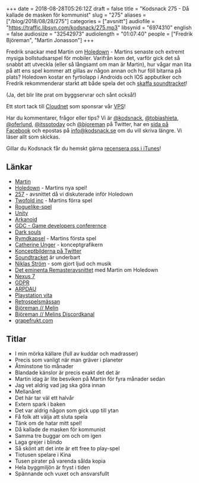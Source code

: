 +++
date = 2018-08-28T05:26:12Z
draft = false
title = "Kodsnack 275 - Då kallade de masken för kommunist"
slug = "275"
aliases = ["/blog/2018/08/28/275"]
categories = ["avsnitt"]
audiofile = "https://traffic.libsyn.com/kodsnack/275.mp3"
libsynid = "6974310"
english = false
audiosize = "32542973"
audiolength = "01:07:40"
people = ["Fredrik Björeman", "Martin Jonasson"]
+++

Fredrik snackar med Martin om [Holedown](https://holedown.com/) - Martins senaste och extremt mysiga bollstudsarspel för mobiler. Varifrån kom det, varför gick det så snabbt att utveckla (eller så långsamt om man är Martin), hur vågar man lita på att ens spel kommer att gillas av någon annan och hur föll bitarna på plats? Holedown kostar en fyrtiolapp i Androids och IOS appbutiker och Fredrik rekommenderar starkt att både spela det och [skaffa soundtracket](https://salkinitzor.bandcamp.com/album/holedown)!

(Ja, det blir lite prat om byggservrar och sånt också!)

Ett stort tack till [Cloudnet](http://www.cloudnet.se) som sponsrar vår [VPS](http://en.wikipedia.org/wiki/Virtual_private_server)!

Har du kommentarer, frågor eller tips? Vi är [@kodsnack](https://www.twitter.com/kodsnack), [@tobiashieta](https://www.twitter.com/tobiashieta), [@oferlund](https://www.twitter.com/oferlund), [@itssotoday](https://twitter.com/itssotoday) och [@bjoreman](https://www.twitter.com/bjoreman) på Twitter, har en [sida på Facebook](https://www.facebook.com/kodsnack) och epostas på [info@kodsnack.se](mailto:info@kodsnack.se) om du vill skriva längre. Vi läser allt som skickas.

Gillar du Kodsnack får du hemskt gärna [recensera oss i iTunes](http://itunes.apple.com/se/podcast/kodsnack/id561631498?l=en)!

## Länkar ##
* [Martin](https://twitter.com/grapefrukt/)
* [Holedown](https://holedown.com/) - Martins nya spel!
* [257](https://kodsnack.se/257/) - avsnittet då vi diskuterade inför Holedown
* [Twofold inc](https://twofoldinc.com/) - Martins förra spel
* [Roguelike-spel](https://en.wikipedia.org/wiki/Roguelike)
* [Unity](https://en.wikipedia.org/wiki/Unity_%28game_engine%29)
* [Arkanoid](https://en.wikipedia.org/wiki/Arkanoid)
* [GDC - Game developers conferernce](https://en.wikipedia.org/wiki/Game_Developers_Conference)
* [Dark souls](https://en.wikipedia.org/wiki/Dark_Souls)
* [Rymdkapsel](https://rymdkapsel.com/) - Martins första spel
* [Catherine Unger](http://www.catherineunger.com/) - konceptgrafikern
* [Konceptbilderna på Twitter](https://twitter.com/Ungapants/status/1022848571698294784)
* [Soundtracket](https://salkinitzor.bandcamp.com/album/holedown) är underbart
* [Niklas Ström](https://salkinitzor.bandcamp.com/) - som gjort ljud och musik
* [Det eminenta Remasteravsnittet](https://www.relay.fm/remaster/64) med Martin om Holedown
* [Nexus 7](https://en.wikipedia.org/wiki/Nexus_7_%282012%29)
* [GDPR](https://en.wikipedia.org/wiki/General_Data_Protection_Regulation)
* [ARPDAU](https://en.wikipedia.org/wiki/Average_revenue_per_user)
* [Playstation vita](https://en.wikipedia.org/wiki/PlayStation_Vita)
* [Retrospelsmässan](https://www.retrospelsmassan.se/)
* [Björeman // Melin](https://www.bjoremanmelin.se/)
* [Björeman // Melins Discordkanal](https://discord.gg/7zaWTyq)
* [grapefrukt.com](http://grapefrukt.com/)

## Titlar ##
* I min mörka källare (full av kuddar och madrasser)
* Precis som vanligt när man gräver i planeter
* Åtminstone tio månader
* Blandade känslor är precis exakt det det är
* Martin idag är lite besviken på Martin för fyra månader sedan
* Jag vet aldrig vad jag ska göra innan
* Mellanåret
* Det här tar väl ett halvår
* Extern spark i baken
* Det var aldrig någon som gick upp till ytan
* Få folk att välja att sluta spela
* Tänk om de hatar mitt spel!
* Då kallade de masken för kommunist
* Samma tre buggar om och om igen
* Laga grejer i blindo
* Så skönt att det inte är ett free to play-spel
* Tiotusen spelare i Kina
* Tusen pirater på varenda sålda kopia
* Hela byggmiljön är fryst i tiden
* Spännande och vuxet och ansvarsfullt